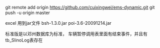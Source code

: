 git remote add origin https://github.com/cuixingwei/ems-dynamic.git
git push -u origin master

excel 用到jar文件
bsh-1.3.0.jar
poi-3.6-20091214.jar

标准版是以邓州数据库为标准，
车辆暂停调用表里面有结束事件，并且有tb_SlinoLog表存在

